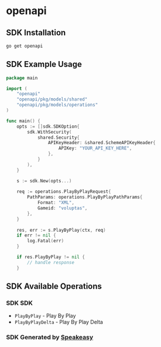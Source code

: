 # openapi

<!-- Start SDK Installation -->
## SDK Installation

```bash
go get openapi
```
<!-- End SDK Installation -->

## SDK Example Usage
<!-- Start SDK Example Usage -->
```go
package main

import (
    "openapi"
    "openapi/pkg/models/shared"
    "openapi/pkg/models/operations"
)

func main() {
    opts := []sdk.SDKOption{
        sdk.WithSecurity(
            shared.Security{
                APIKeyHeader: &shared.SchemeAPIKeyHeader{
                    APIKey: "YOUR_API_KEY_HERE",
                },
            }
        ),
    }

    s := sdk.New(opts...)
    
    req := operations.PlayByPlayRequest{
        PathParams: operations.PlayByPlayPathParams{
            Format: "XML",
            Gameid: "voluptas",
        },
    }
    
    res, err := s.PlayByPlay(ctx, req)
    if err != nil {
        log.Fatal(err)
    }

    if res.PlayByPlay != nil {
        // handle response
    }
```
<!-- End SDK Example Usage -->

<!-- Start SDK Available Operations -->
## SDK Available Operations

### SDK SDK

* `PlayByPlay` - Play By Play
* `PlayByPlayDelta` - Play By Play Delta

<!-- End SDK Available Operations -->

### SDK Generated by [Speakeasy](https://docs.speakeasyapi.dev/docs/using-speakeasy/client-sdks)

